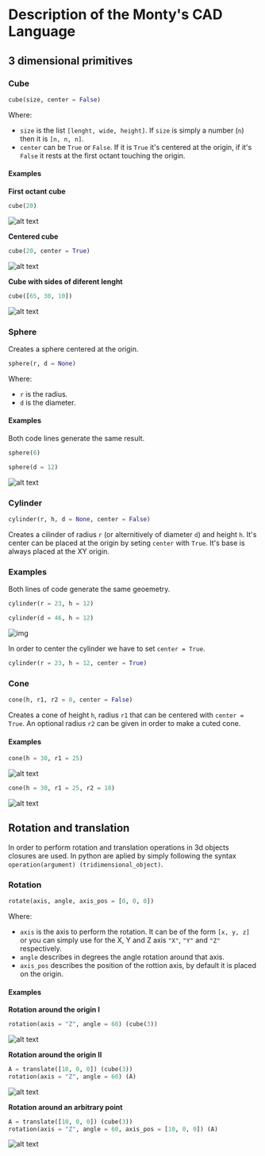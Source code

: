 # Description of the Monty's CAD Language

  
## 3 dimensional primitives

### Cube

```python
cube(size, center = False)
```

Where:
+ `size` is the list `[lenght, wide, height]`. If `size` is simply a number (`n`) then it is `[n, n, n]`.
+ `center` can be `True` or `False`. If it is `True` it's centered at the origin, if it's `False` it rests at the first octant touching the origin.

#### Examples

__First octant cube__

```python
cube(20)
```

![alt text](https://github.com/RubenRubens/Montys-CAD/blob/master/Images/3D%20primitives/cube%20first%20octant.PNG)

__Centered cube__

```python
cube(20, center = True)
```

![alt text](https://github.com/RubenRubens/Montys-CAD/blob/master/Images/3D%20primitives/cube%20center.PNG)

__Cube with sides of diferent lenght__

```python
cube([65, 30, 10])
```

![alt text](https://github.com/RubenRubens/Montys-CAD/blob/master/Images/3D%20primitives/diferent%20sides%20cube.PNG)

### Sphere

Creates a sphere centered at the origin.

```python
sphere(r, d = None)
```

Where:
+ `r` is the radius.
+ `d` is the diameter.

#### Examples

Both code lines generate the same result.

```python
sphere(6)
```
```python
sphere(d = 12)
```

![alt text]()

### Cylinder

```python
cylinder(r, h, d = None, center = False)
```

Creates a cilinder of radius `r` (or alternitively of diameter `d`) and height `h`.
It's center can be placed at the origin by seting `center` with `True`. It's base
is always placed at the XY origin.

### Examples

Both lines of code generate the same geoemetry.

```python
cylinder(r = 23, h = 12)
```
```python
cylinder(d = 46, h = 12)
```

![img](Images/3D_primitives/cylinder.PNG)

In order to center the cylinder we have to set `center = True`.

```python
cylinder(r = 23, h = 12, center = True)
```

### Cone

```python
cone(h, r1, r2 = 0, center = False)
```

Creates a cone of height `h`, radius `r1` that can be centered with `center = True`.
An optional radius `r2` can be given in order to make a cuted cone.

#### Examples

```python
cone(h = 30, r1 = 25)
```

![alt text]()

```python
cone(h = 30, r1 = 25, r2 = 18)
```

![alt text]()

## Rotation and translation

In order to perform rotation and translation operations in 3d objects closures are used.
In python are aplied by simply following the syntax `operation(argument) (tridimensional_object)`.

### Rotation

```python
rotate(axis, angle, axis_pos = [0, 0, 0])
```

Where:
+ `axis` is the axis to perform the rotation. It can be of the form `[x, y, z]` or you can simply use for the X, Y and Z axis `"X"`, `"Y"` and `"Z"` respectively.
+ `angle` describes in degrees the angle rotation around that axis.
+ `axis_pos` describes the position of the rottion axis, by default it is placed on the origin.

#### Examples

__Rotation around the origin I__

```python
rotation(axis = "Z", angle = 60) (cube(3))
```

![alt text]()

__Rotation around the origin II__

```python
A = translate([10, 0, 0]) (cube(3))
rotation(axis = "Z", angle = 60) (A)
```

![alt text]()

__Rotation around an arbitrary point__

```python
A = translate([10, 0, 0]) (cube(3))
rotation(axis = "Z", angle = 60, axis_pos = [10, 0, 0]) (A)
```

![alt text]()
